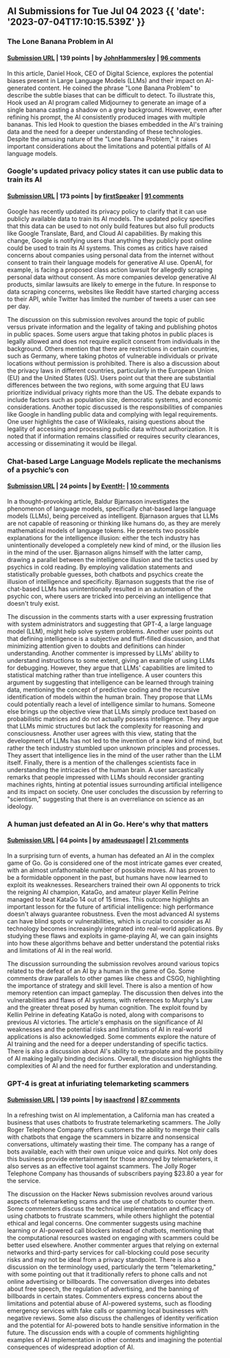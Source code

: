 ## AI Submissions for Tue Jul 04 2023 {{ 'date': '2023-07-04T17:10:15.539Z' }}

### The Lone Banana Problem in AI

#### [Submission URL](https://www.digital-science.com/tldr/article/the-lone-banana-problem-or-the-new-programming-speaking-ai/) | 139 points | by [JohnHammersley](https://news.ycombinator.com/user?id=JohnHammersley) | [96 comments](https://news.ycombinator.com/item?id=36582937)

In this article, Daniel Hook, CEO of Digital Science, explores the potential biases present in Large Language Models (LLMs) and their impact on AI-generated content. He coined the phrase "Lone Banana Problem" to describe the subtle biases that can be difficult to detect. To illustrate this, Hook used an AI program called Midjourney to generate an image of a single banana casting a shadow on a grey background. However, even after refining his prompt, the AI consistently produced images with multiple bananas. This led Hook to question the biases embedded in the AI's training data and the need for a deeper understanding of these technologies. Despite the amusing nature of the "Lone Banana Problem," it raises important considerations about the limitations and potential pitfalls of AI language models.

### Google's updated privacy policy states it can use public data to train its AI

#### [Submission URL](https://www.engadget.com/googles-updated-privacy-policy-states-it-can-use-public-data-to-train-its-ai-models-095541684.html) | 173 points | by [firstSpeaker](https://news.ycombinator.com/user?id=firstSpeaker) | [91 comments](https://news.ycombinator.com/item?id=36586170)

Google has recently updated its privacy policy to clarify that it can use publicly available data to train its AI models. The updated policy specifies that this data can be used to not only build features but also full products like Google Translate, Bard, and Cloud AI capabilities. By making this change, Google is notifying users that anything they publicly post online could be used to train its AI systems. This comes as critics have raised concerns about companies using personal data from the internet without consent to train their language models for generative AI use. OpenAI, for example, is facing a proposed class action lawsuit for allegedly scraping personal data without consent. As more companies develop generative AI products, similar lawsuits are likely to emerge in the future. In response to data scraping concerns, websites like Reddit have started charging access to their API, while Twitter has limited the number of tweets a user can see per day.

The discussion on this submission revolves around the topic of public versus private information and the legality of taking and publishing photos in public spaces. Some users argue that taking photos in public places is legally allowed and does not require explicit consent from individuals in the background. Others mention that there are restrictions in certain countries, such as Germany, where taking photos of vulnerable individuals or private locations without permission is prohibited.  There is also a discussion about the privacy laws in different countries, particularly in the European Union (EU) and the United States (US). Users point out that there are substantial differences between the two regions, with some arguing that EU laws prioritize individual privacy rights more than the US. The debate expands to include factors such as population size, democratic systems, and economic considerations. Another topic discussed is the responsibilities of companies like Google in handling public data and complying with legal requirements. One user highlights the case of Wikileaks, raising questions about the legality of accessing and processing public data without authorization. It is noted that if information remains classified or requires security clearances, accessing or disseminating it would be illegal.

### Chat-based Large Language Models replicate the mechanisms of a psychic’s con

#### [Submission URL](https://softwarecrisis.dev/letters/llmentalist/) | 24 points | by [EventH-](https://news.ycombinator.com/user?id=EventH-) | [10 comments](https://news.ycombinator.com/item?id=36586540)

In a thought-provoking article, Baldur Bjarnason investigates the phenomenon of language models, specifically chat-based large language models (LLMs), being perceived as intelligent. Bjarnason argues that LLMs are not capable of reasoning or thinking like humans do, as they are merely mathematical models of language tokens. He presents two possible explanations for the intelligence illusion: either the tech industry has unintentionally developed a completely new kind of mind, or the illusion lies in the mind of the user. Bjarnason aligns himself with the latter camp, drawing a parallel between the intelligence illusion and the tactics used by psychics in cold reading. By employing validation statements and statistically probable guesses, both chatbots and psychics create the illusion of intelligence and specificity. Bjarnason suggests that the rise of chat-based LLMs has unintentionally resulted in an automation of the psychic con, where users are tricked into perceiving an intelligence that doesn't truly exist.

The discussion in the comments starts with a user expressing frustration with system administrators and suggesting that GPT-4, a large language model (LLM), might help solve system problems. Another user points out that defining intelligence is a subjective and fluff-filled discussion, and that minimizing attention given to doubts and definitions can hinder understanding. Another commenter is impressed by LLMs' ability to understand instructions to some extent, giving an example of using LLMs for debugging. However, they argue that LLMs' capabilities are limited to statistical matching rather than true intelligence. A user counters this argument by suggesting that intelligence can be learned through training data, mentioning the concept of predictive coding and the recursive identification of models within the human brain. They propose that LLMs could potentially reach a level of intelligence similar to humans. Someone else brings up the objective view that LLMs simply produce text based on probabilistic matrices and do not actually possess intelligence. They argue that LLMs mimic structures but lack the complexity for reasoning and consciousness. Another user agrees with this view, stating that the development of LLMs has not led to the invention of a new kind of mind, but rather the tech industry stumbled upon unknown principles and processes. They assert that intelligence lies in the mind of the user rather than the LLM itself. Finally, there is a mention of the challenges scientists face in understanding the intricacies of the human brain. A user sarcastically remarks that people impressed with LLMs should reconsider granting machines rights, hinting at potential issues surrounding artificial intelligence and its impact on society. One user concludes the discussion by referring to "scientism," suggesting that there is an overreliance on science as an ideology.

### A human just defeated an AI in Go. Here's why that matters

#### [Submission URL](https://www.zmescience.com/future/a-human-just-defeated-an-ai-in-go-heres-why-that-matters/) | 64 points | by [amadeuspagel](https://news.ycombinator.com/user?id=amadeuspagel) | [21 comments](https://news.ycombinator.com/item?id=36590242)

In a surprising turn of events, a human has defeated an AI in the complex game of Go. Go is considered one of the most intricate games ever created, with an almost unfathomable number of possible moves. AI has proven to be a formidable opponent in the past, but humans have now learned to exploit its weaknesses. Researchers trained their own AI opponents to trick the reigning AI champion, KataGo, and amateur player Kellin Pelrine managed to beat KataGo 14 out of 15 times. This outcome highlights an important lesson for the future of artificial intelligence: high performance doesn't always guarantee robustness. Even the most advanced AI systems can have blind spots or vulnerabilities, which is crucial to consider as AI technology becomes increasingly integrated into real-world applications. By studying these flaws and exploits in game-playing AI, we can gain insights into how these algorithms behave and better understand the potential risks and limitations of AI in the real world.

The discussion surrounding the submission revolves around various topics related to the defeat of an AI by a human in the game of Go. Some comments draw parallels to other games like chess and CSGO, highlighting the importance of strategy and skill level. There is also a mention of how memory retention can impact gameplay. The discussion then delves into the vulnerabilities and flaws of AI systems, with references to Murphy's Law and the greater threat posed by human cognition. The exploit found by Kellin Pelrine in defeating KataGo is noted, along with comparisons to previous AI victories. The article's emphasis on the significance of AI weaknesses and the potential risks and limitations of AI in real-world applications is also acknowledged. Some comments explore the nature of AI training and the need for a deeper understanding of specific tactics. There is also a discussion about AI's ability to extrapolate and the possibility of AI making legally binding decisions. Overall, the discussion highlights the complexities of AI and the need for further exploration and understanding.

### GPT-4 is great at infuriating telemarketing scammers

#### [Submission URL](https://www.theregister.com/2023/07/03/jolly_roger_telephone_company/) | 139 points | by [isaacfrond](https://news.ycombinator.com/user?id=isaacfrond) | [87 comments](https://news.ycombinator.com/item?id=36583969)

In a refreshing twist on AI implementation, a California man has created a business that uses chatbots to frustrate telemarketing scammers. The Jolly Roger Telephone Company offers customers the ability to merge their calls with chatbots that engage the scammers in bizarre and nonsensical conversations, ultimately wasting their time. The company has a range of bots available, each with their own unique voice and quirks. Not only does this business provide entertainment for those annoyed by telemarketers, it also serves as an effective tool against scammers. The Jolly Roger Telephone Company has thousands of subscribers paying $23.80 a year for the service.

The discussion on the Hacker News submission revolves around various aspects of telemarketing scams and the use of chatbots to counter them. Some commenters discuss the technical implementation and efficacy of using chatbots to frustrate scammers, while others highlight the potential ethical and legal concerns.  One commenter suggests using machine learning or AI-powered call blockers instead of chatbots, mentioning that the computational resources wasted on engaging with scammers could be better used elsewhere. Another commenter argues that relying on external networks and third-party services for call-blocking could pose security risks and may not be ideal from a privacy standpoint.  There is also a discussion on the terminology used, particularly the term "telemarketing," with some pointing out that it traditionally refers to phone calls and not online advertising or billboards. The conversation diverges into debates about free speech, the regulation of advertising, and the banning of billboards in certain states.  Commenters express concerns about the limitations and potential abuse of AI-powered systems, such as flooding emergency services with fake calls or spamming local businesses with negative reviews. Some also discuss the challenges of identity verification and the potential for AI-powered bots to handle sensitive information in the future. The discussion ends with a couple of comments highlighting examples of AI implementation in other contexts and imagining the potential consequences of widespread adoption of AI.

